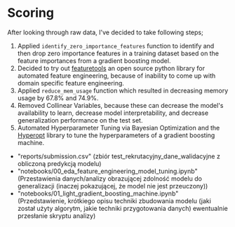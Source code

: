 # Scoring

After looking through raw data, I've decided to take following steps;

1. Applied `identify_zero_importance_features` function to identify and then drop zero importance features in a training dataset based on the feature importances from a gradient boosting model.
2. Decided to try out [featuretools](https://github.com/FeatureLabs/featuretools) an open source python library for automated feature engineering, because of inability to come up with domain specific feature engineering.
3. Applied `reduce_mem_usage` function which resulted in decreasing memory usage by 67.8% and 74.9%.
4. Removed Collinear Variables, because these can decrease the model's availability to learn, decrease model interpretability, and decrease generalization performance on the test set.
5. Automated Hyperparameter Tuning via Bayesian Optimization and the [Hyperopt](https://github.com/hyperopt/hyperopt) library to tune the hyperparameters of a gradient boosting machine.

- "reports/submission.csv" (zbiór test_rekrutacyjny_dane_walidacyjne z obliczoną predykcją modelu)
- "notebooks/00_eda_feature_engineering_model_tuning.ipynb" (Przestawienia danych/analizy obrazującej zdolność modelu do generalizacji (inaczej pokazującej, że model nie jest przeuczony))
- "notebooks/01_light_gradient_boosting_machine.ipynb" (Przedstawienie, krótkiego opisu techniki zbudowania modelu (jaki został użyty algorytm, jakie techniki przygotowania danych) ewentualnie przesłanie skryptu analizy)
